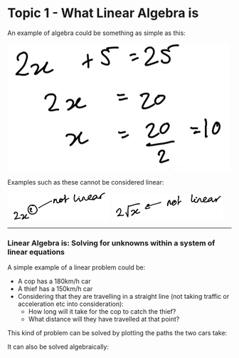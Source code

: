 # Topic 1 - What Linear Algebra is

An example of algebra could be something as simple as this:

![Simple algebra example](Images/simplealgebra.png)

Examples such as these cannot be considered linear:

![Not linear - Example 1](Images/notlinear1.png)
![Not linear - Example 2](Images/notlinear2.png)

***
### Linear Algebra is: Solving for unknowns within a system of linear equations

A simple example of a linear problem could be:
- A cop has a 180km/h car
- A thief has a 150km/h car
- Considering that they are travelling in a straight line (not taking traffic or acceleration etc into consideration):
  - How long will it take for the cop to catch the thief?
  - What distance will they have travelled at that point?

This kind of problem can be solved by plotting the paths the two cars take:



It can also be solved algebraically:

